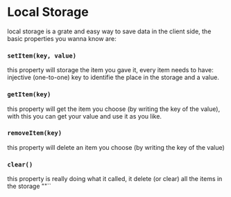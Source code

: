 # Local Storage
local storage is a grate and easy way to save data in the client side,
the basic properties you wanna know are:
### `setItem(key, value)`
this property will storage the item you gave it,
every item needs to have: injective (one-to-one) key to identifie the place in the storage and a value.

### `getItem(key)`
this property will get the item you choose (by writing the key of the value), 
with this you can get your value and use it as you like.

### `removeItem(key)`
this property will delete an item you choose (by writing the key of the value)

### `clear()`
this property is really doing what it called, it delete (or clear) all the items in the storage
""``
